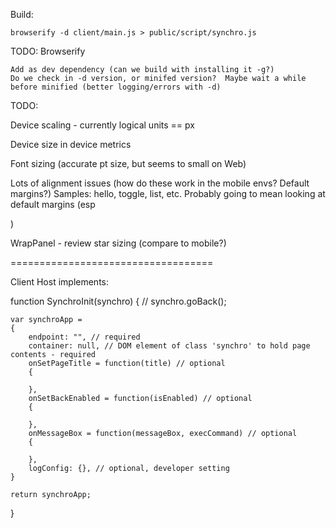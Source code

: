 Build:

    browserify -d client/main.js > public/script/synchro.js

TODO: Browserify

    Add as dev dependency (can we build with installing it -g?)
    Do we check in -d version, or minifed version?  Maybe wait a while before minified (better logging/errors with -d)

TODO:

Device scaling - currently logical units == px

Device size in device metrics

Font sizing (accurate pt size, but seems to small on Web)

Lots of alignment issues (how do these work in the mobile envs?  Default margins?)
    Samples: hello, toggle, list, etc.
    Probably going to mean looking at default margins (esp <p>)

WrapPanel - review star sizing (compare to mobile?)

===================================

Client Host implements:

function SynchroInit(synchro)
{
    // synchro.goBack();

    var synchroApp =
    {
        endpoint: "", // required
        container: null, // DOM element of class 'synchro' to hold page contents - required
        onSetPageTitle = function(title) // optional
        {

        },
        onSetBackEnabled = function(isEnabled) // optional
        {

        },
        onMessageBox = function(messageBox, execCommand) // optional
        {

        },
        logConfig: {}, // optional, developer setting
    }

    return synchroApp;
}
